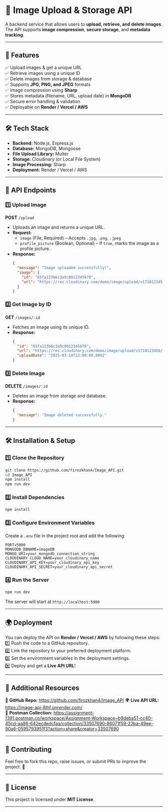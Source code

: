 # 📸 Image Upload & Storage API  

A backend service that allows users to **upload, retrieve, and delete images**. The API supports **image compression**, **secure storage**, and **metadata tracking**.  

---

## 🚀 Features  
✅ Upload images & get a unique URL  
✅ Retrieve images using a unique ID  
✅ Delete images from storage & database  
✅ Supports **JPG, PNG, and JPEG** formats  
✅ Image compression using **Sharp**  
✅ Stores metadata (filename, URL, upload date) in **MongoDB**  
✅ Secure error handling & validation  
✅ Deployable on **Render / Vercel / AWS**  

---

## 🛠 Tech Stack  
- **Backend:** Node.js, Express.js  
- **Database:** MongoDB, Mongoose  
- **File Upload Library:** Multer  
- **Storage:** Cloudinary (or Local File System)  
- **Image Processing:** Sharp  
- **Deployment:** Render / Vercel / AWS  

---

## 📌 API Endpoints  

### **1️⃣ Upload Image**  
**POST** `/upload`  
- Uploads an image and returns a unique URL.  
- **Request:**  
  - `image` (File, Required) – Accepts `.jpg`, `.png`, `.jpeg`  
  - `profile_picture` (Boolean, Optional) – If `true`, marks the image as a profile picture.  
- **Response:**  
  ```json
  {
    "message": "Image uploaded successfully!",
    "image": {
      "id": "65fa123b6c3a9c0012345678",
      "url": "https://res.cloudinary.com/demo/image/upload/v1710123456/sample.jpg"
    }
  }
  ```  

### **2️⃣ Get Image by ID**  
**GET** `/images/:id`  
- Fetches an image using its unique ID.  
- **Response:**  
  ```json
  {
    "id": "65fa123b6c3a9c0012345678",
    "url": "https://res.cloudinary.com/demo/image/upload/v1710123456/sample.jpg",
    "uploadDate": "2025-03-18T12:00:00.000Z"
  }
  ```  

### **3️⃣ Delete Image**  
**DELETE** `/images/:id`  
- Deletes an image from storage and database.  
- **Response:**  
  ```json
  {
    "message": "Image deleted successfully."
  }
  ```  

---

## 🛠 Installation & Setup  

### **1️⃣ Clone the Repository**  
```sh
git clone https://github.com/firozkhan4/Image_API.git
cd Image_API
npm install
npm run dev
```

### **2️⃣ Install Dependencies**  
```sh
npm install
```

### **3️⃣ Configure Environment Variables**  
Create a `.env` file in the project root and add the following:  
```env
PORT=5000
MONGODB_DBNAME=imageDB
MONGO_URI=your_mongodb_connection_string
CLOUDINARY_CLOUD_NAME=your_cloudinary_name
CLOUDINARY_API_KEY=your_cloudinary_api_key
CLOUDINARY_API_SECRET=your_cloudinary_api_secret
```

### **4️⃣ Run the Server**  
```sh
npm run dev
```
The server will start at `http://localhost:5000`

---

## 🌍 Deployment  
You can deploy the API on **Render / Vercel / AWS** by following these steps:  
1️⃣ Push the code to a GitHub repository.  
2️⃣ Link the repository to your preferred deployment platform.  
3️⃣ Set the environment variables in the deployment settings.  
4️⃣ Deploy and get a **Live API URL**!  

---

## 📂 Additional Resources  
📌 **GitHub Repo:** https://github.com/firozkhan4/Image_API 
🌍 **Live API URL:** https://image-api-8lhf.onrender.com/  
📌 **Postman Collection:** https://assignment-1391.postman.co/workspace/Assignment-Workspace~b9deba51-cc40-45cd-aa86-642ecdedcfaa/collection/33507690-86071f59-23ba-49ee-90a6-0595793951f3?action=share&creator=33507690 

---

## 🤝 Contributing  
Feel free to fork this repo, raise issues, or submit PRs to improve the project. 🚀  

---

## 📜 License  
This project is licensed under **MIT License**.  

---
